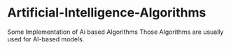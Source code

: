 # Artificial-Intelligence-Algorithms
Some Implementation of Ai based Algorithms
Those Algorithms are usually used for AI-based models. 
